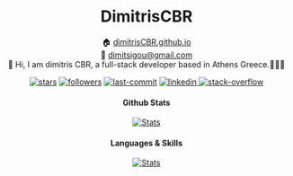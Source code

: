 <div align="center">
    <h1>DimitrisCBR</h1>
    <p align="center">
      🏠 <a href="https://dimitriscbr.github.io/">dimitrisCBR.github.io</a> <br>
      📧 <a href="mailto:dimitsigou@gmail.com">dimitsigou@gmail.com</a> <br>
      👋 Hi, I am dimitris CBR, a full-stack developer based in Athens Greece.📍🇬🇷 <br>
    </p>

   

   <p align="center">
      <a href="https://img.shields.io/github/stars/dimitrisCBR">
      <img alt="stars" src="https://img.shields.io/github/stars/dimitrisCBR?style=for-the-badge&logo=github&color=f4dbd6&logoColor=D9E0EE&labelColor=302D41"></a>
      <a href="https://img.shields.io/github/followers/dimitrisCBR">
      <img alt="followers" src="https://img.shields.io/github/followers/dimitrisCBR?style=for-the-badge&logo=conventionalcommits&color=ee99a0&logoColor=D9E0EE&labelColor=302D41"></a>
      <a href="https://img.shields.io/gitlab/last-commit/https%3A%2F%2Fgithub.com%2FdimitrisCBR%2FdimitrisCBR">
      <img alt="last-commit" src="https://img.shields.io/gitlab/last-commit/https%3A%2F%2Fgithub.com%2FdimitrisCBR%2FdimitrisCBR?style=for-the-badge&logo=conventionalcommits&color=ee99a0&logoColor=D9E0EE&labelColor=302D41"></a>
      <a href="https://www.linkedin.com/in/dtsigouris/">
      <img alt="linkedin" src="https://img.shields.io/badge/LinkedIn-0077B5?style=for-the-badge&logo=linkedin&logoColor=white">
      </a>
      <a href="https://stackoverflow.com/users/12411404/dimitrios-tsigouris">
      <img alt="stack-overflow" src="https://img.shields.io/badge/stack%20overflow-FE7A16?logo=stack-overflow&logoColor=white&style=for-the-badge">
      </a>
   </p>

   <h4> Github Stats</h4>
      <a href="https://awesome-github-stats.azurewebsites.net/user-stats/dimitrisCBR?cardType=github&theme=github-dark&preferLogin=false">
         <img alt="Stats" src="https://awesome-github-stats.azurewebsites.net/user-stats/dimitrisCBR?cardType=github&theme=github-dark">
      </a>
      <h4> Languages & Skills</h4>
      <a href="https://github-readme-stats.vercel.app/api/top-langs/?username=dimitrisCBR&theme=github_dark">
         <img alt="Stats" src="https://github-readme-stats.vercel.app/api/top-langs/?username=dimitrisCBR&theme=github_dark">
      </a>

</div>

<div>
  
<!-- ![](http://github-profile-summary-cards.vercel.app/api/cards/repos-per-language?username=kountourispanagiotis&theme=2077)    -->
</div>